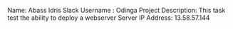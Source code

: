 Name: Abass Idris
Slack Username : Odinga
Project Description: This task test the ability to deploy a webserver
Server IP Address: 13.58.57.144
